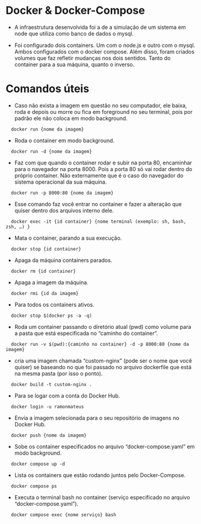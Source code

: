 # Docker & Docker-Compose

- A infraestrutura desenvolvida foi a de a simulação de um sistema em node que utiliza como banco de dados o mysql.

- Foi configurado dois containers. Um com o node.js e outro com o mysql. Ambos configurados com o docker compose. Além disso, foram criados volumes que faz refletir mudanças nos dois sentidos. Tanto do container para a sua máquina, quanto o inverso.

# Comandos úteis

* Caso não exista a imagem em questão no seu computador, ele baixa, roda e depois ou morre ou fica em foreground no seu terminal, pois por padrão ele não coloca em modo  background.

```shell
  docker run {nome da imagem}
```

* Roda o container em modo background.

```shell
  docker run -d {nome da imagem}
```

* Faz com que quando o container rodar e subir na porta 80, encaminhar para o navegador na porta 8000. Pois a porta 80 só vai rodar dentro do próprio container. Não externamente que é o caso do navegador do sistema operacional da sua máquina.

```shell
  docker run -p 8000:80 {nome da imagem}
```

* Esse comando faz você entrar no container e fazer a alteração que quiser dentro dos arquivos interno dele.

```shell
  docker exec -it {id container} {nome terminal (exemplo: sh, bash, zsh, …) }
```

* Mata o container, parando a sua execução.

```shell
  docker stop {id container}
```

* Apaga da máquina containers parados.

```shell
  docker rm {id container}
```

* Apaga a imagem da máquina.

```shell
  docker rmi {id da imagem}
```

* Para todos os containers ativos.

```shell
  docker stop $(docker ps -a -q)
```

* Roda um container passando o diretório atual (pwd) como volume para a pasta que está especificada no “caminho do container”.

```shell
  docker run -v $(pwd):{caminho no container} -d -p 8000:80 {nome da imagem}
```

* cria uma imagem chamada “custom-nginx” (pode ser o nome que você quiser) se baseando no que foi passado no arquivo dockerfile que está na mesma pasta (por isso o ponto).

```shell
  docker build -t custom-nginx .
```

* Para se logar com a conta do Docker Hub.

```shell
  docker login -u ramonmateus
```

* Envia a imagem selecionada para o seu repositório de imagens no Docker Hub.

```shell
  docker push {nome da imagem}
```

* Sobe os container especificados no arquivo “docker-compose.yaml” em modo background.

```shell
  docker compose up -d
```

* Lista os containers que estão rodando juntos pelo Docker-Compose.

```shell
  docker compose ps
```

* Executa o terminal bash no container (serviço especificado no arquivo “docker-compose.yaml”).

```shell
  docker compose exec {nome serviço} bash
```
